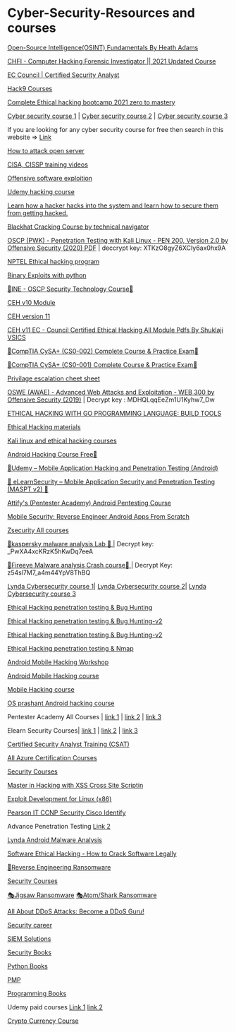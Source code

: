 # Cyber-Security-Resources and courses

[Open-Source Intelligence(OSINT) Fundamentals By Heath Adams](https://mega.nz/folder/AmQVzCZB#XdSJsQMO8CfSropqjDFFnw)

[CHFI - Computer Hacking Forensic Investigator || 2021 Updated Course](https://mega.nz/folder/xABikJCb#RuUHZK1MSGJjmGkU_aUoag)

[EC Council | Certified Security Analyst ](https://mega.nz/file/rs4FSK5J#vBmNQv6V6E-1CV9udU0uk8oMutoPSPKfD6a4Dccsya8)

[Hack9 Courses](https://mega.nz/folder/i0cxGI4J#Q7NB2PgXC21KIU9xX-B3fw)

[Complete Ethical hacking bootcamp 2021 zero to mastery](https://mega.nz/folder/o5QAHJxY#F57YMHtR_1Lcgw9p6WcMKg)

[Cyber security course 1](https://mega.nz/#F!zMN00AKJ!V9ZTkIgJiE03YJDDwHe9Jw) |
[Cyber security course 2](https://mega.nz/folder/2x9Q2SQY#bAbl9-naw0rwCk67M1o4lg) |
[Cyber security course 3](https://mega.nz/folder/r0ZDyQDB#zW1jF76lYqwtRhgulJ4DTw)


If you are looking for any cyber security course for free then search in this website =>
[Link](https://freeeducationweb.com/category/category/security/)

[How to attack open server](https://mega.nz/file/Mc8xzCAS#3LN1qDJjYUloepTSmdDESaO6uqSsQpM92_tkwYoQfO4)

[CISA, CISSP training videos](https://mega.nz/folder/2x9Q2SQY#bAbl9-naw0rwCk67M1o4lg)

[Offensive software exploition](https://mega.nz/folder/6yIGUS6S#emCYnM2TH2o_rUPf4FSVdQ)

[Udemy hacking course](https://mega.nz/file/HkhQibBB#cJZ-AWEblc6gOTWCNORWzKL1ykvvnL9Y4yfa7Pp0j3Q)

[Learn how a hacker hacks into the system and learn how to secure them from getting hacked.](https://mega.nz/file/5OAUzDrR#9KnYnNGMgiOQyV24hHtzcDREgkGW58YCHVRNyfl0kjs)

[Blackhat Cracking Course by technical navigator](https://drive.google.com/drive/u/0/folders/17KyX_80h0yBUrc3X-PMa3EnXoE0kFmJJ?sort=13&direction=a)

[OSCP (PWK) - Penetration Testing with Kali Linux - PEN 200, Version 2.0 by Offensive Security (2020) PDF](https://mega.nz/folder/82h2FTLA) | deccrypt key: XTKzO8gyZ6XCIy6ax0hx9A

[NPTEL Ethical hacking program](https://nptel.ac.in/courses/106/105/106105217/)

[Binary Exploits with python](https://mega.nz/folder/tIRGzLga#b130H7PYTmTWjqG-VdHPGQ)

[🔰INE - OSCP Security Technology Course🔰](https://drive.google.com/drive/folders/1rycUpceJbLvAGY8UmCO9CKD-WbWNtBF5)

[CEH v10 Module](https://mega.nz/folder/8plEBKhZ#plxVgHXBag83AWMAUApQ9Q)

[CEH version 11](https://mega.nz/file/RcMl1S5C#O98nrMZN2oIXKYlVvTX2vzchf1hPAGUjVWio8mT_d8Y)

[​​​CEH v11 EC - Council Certified Ethical Hacking All Module Pdfs By Shuklaji VSICS](https://www.mirrored.to/files/6XUZTHUI/Certified_Ethical_Hacker_CEH_v11_PDF.rar_links)

[🔰CompTIA CySA+ (CS0-002) Complete Course & Practice Exam🔰](https://mega.nz/folder/kQtw1BDT#-byYv3N5nucitJAVeviBEQ)

[🔰CompTIA CySA+ (CS0-001) Complete Course & Practice Exam🔰](https://mega.nz/folder/66pXSYTT#GjbQkKXxT3dIWx-w5a47LA/folder/LvhDmYrK)

[Privilage escalation cheet sheet](https://0xsp.com/offensive/privilege-escalation-cheatsheet)

[OSWE (AWAE) - Advanced Web Attacks and Exploitation - WEB 300 by Offensive Security (2019)](https://mega.nz/folder/wmJhyaZB) | Decrypt key : MDHQLqqEeZm1U1Kyhw7_Dw

[ETHICAL HACKING WITH GO PROGRAMMING LANGUAGE: BUILD TOOLS](https://mega.nz/file/HkhQibBB#cJZ-AWEblc6gOTWCNORWzKL1ykvvnL9Y4yfa7Pp0j3Q)

[Ethical Hacking materials ](https://drive.google.com/drive/folders/1mDMqTC82qd6ZFw11NkuXLmakauo1GOXv?usp=sharing)

[Kali linux and ethical hacking courses](https://mega.nz/folder/U2B0zRwQ#dk7M1ooV4HvKYrVLIuX7_A)

[Android Hacking Course  Free🔰](https://drive.google.com/uc?export=download&confirm=sJEE&id=15jCBHTFp0h9V8d10wBY4ntWwAZmk7Rvm)

[🔰Udemy – Mobile Application Hacking and Penetration Testing (Android)](https://drive.google.com/file/d/1UutyIoiEf7HhF-6uivDbVhTFJ4wDbOt1/view)

[🎩 eLearnSecurity – Mobile Application Security and Penetration Testing (MASPT v2) 🎩](https://dropgalaxy.in/pe6kuece8oq9)

[Attify's (Pentester Academy) Android Pentesting Course ](https://drive.google.com/drive/folders/1L8JSzGPkhUzmHb83EepKoGx_VpOChzZc)

[Mobile Security: Reverse Engineer Android Apps From Scratch](https://www.mediafire.com/file/hetfem9w3t4frpo/Mobile_Security_-_Reverse_Engineer_Android_Apps_From_Scratch.rar/file)

[Zsecurity All courses](https://mega.nz/folder/eewAHKpS#eAEaAFcdKXM7How1ZaXQRw)

[🔰kaspersky malware analysis Lab 🔰 ](https://mega.nz/folder/u5JnhCga) | Decrypt key: _PwXA4xcKRzK5hKwDq7eeA

[🔰Fireeye Malware analysis Crash course🔰 ](https://mega.nz/folder/b1wATAwY) | Decrypt Key:  z54sl7M7_a4m44YpV8ThBQ

[Lynda Cybersecurity course 1](https://mega.nz/folder/pCxVXJjA#uO8MGAUs--VfhixffVzYZA)|
[Lynda Cybersecurity course 2](https://mega.nz/folder/f5B2TBrJ#7mvXwTsvQXD4Y0Yu5L7kCw)|
[Lynda Cybersecurity course 3](https://mega.nz/folder/zjAzlLjL#HaM2tjZDSd5qNNPe5lYoTA)

[Ethical Hacking penetration testing & Bug Hunting](https://mega.nz/folder/XwJkFQiA#FsK8rsGoFgMbFZv1s7YjjA)

[Ethical Hacking penetration testing & Bug Hunting-v2](https://mega.nz/folder/A2QUjJYR#Vv0xbGm30InMD5kG_tQSWw)

[Ethical Hacking penetration testing & Bug Hunting-v2](https://mega.nz/folder/A2QUjJYR#Vv0xbGm30InMD5kG_tQSWw)

[Ethical Hacking penetration testing & Nmap](https://mega.nz/folder/VZF0ALBb#QhKtLGItCwIzlthsP3pDjA)

[Android Mobile Hacking Workshop](https://docs.google.com/presentation/d/1gK2vYdvwFn8r8dSawIWRRIF4yDF4qmMY2qEelS1M7rI/edit#slide=id.p)

[Android Mobile Hacking course](https://mega.nz/folder/HDQlkIaL#fX0vlAgvJEF6daDcI7xGaQ)

[Mobile Hacking course](https://mega.nz/folder/d0JnlSrL#Fc6alzcMoNBHwXJUf94yZg)

[OS prashant Android hacking course](https://drive.google.com/drive/mobile/folders/1_G6kt5leGkmzMs_hveS0oUya591gVso2)

Pentester Academy All Courses |
[link 1](https://mega.nz/folder/vaQHlIQb#i8B7gVZmR46O2FC67U15UA) |
[link 2](https://mega.nz/folder/ywNSEIpL#9M3d6kGO7krpoLA20ak4Ow) |
[link 3](https://mega.nz/folder/vaQHlIQb#i8B7gVZmR46O2FC67U15UA)

Elearn Security Courses|
[link 1](https://mega.nz/folder/C55QjSxa#FmmJ_YK6XtvRargobLZhdw) |
[link 2](https://drive.google.com/drive/folders/1Ccso3LtpXBqbhhscgRTbGgnWuNtIJ4-F) |
[link 3](https://mega.nz/folder/cuYXhQxT#WABLdQtsLSf2O1WWEL8bjQ)

[Certified Security Analyst Training (CSAT)](https://mega.nz/folder/2x9Q2SQY#bAbl9-naw0rwCk67M1o4lg)

[All Azure Certification Courses](https://mega.nz/folder/Dbxg2QAL#COfWYoWQqcCU6fOLT9QrNA)

[Security Courses](https://drive.google.com/drive/u/0/folders/0ByzazsLLzvFwLVNfSW5BeS0yLTg)

[Master in Hacking with XSS Cross Site Scriptin](https://drive.google.com/open?id=1Z8G4IAnB5dnEIYcNsnb_lqKsIz3ayvRk)

[ Exploit Development for Linux (x86)](https://mega.nz/file/r8pBUJKR#D5DWLhqql2fMqdgzfaNM8eYTlCE7T1bc05qtrBFNj28)

[Pearson IT CCNP Security Cisco Identify](https://drive.google.com/folderview?id=1KIrnqr5zmW4rOcn_HKRf7US_bWCz33o1)

Advance Penetration Testing
[Link 2](https://mega.nz/folder/3TRG2IiK#cYUfjdBRz4FlsfZFedx4NA)

[Lynda Android Malware Analysis](https://mega.nz/folder/CoJhAQTQ#AmEegH_cQGefqrIBXoWU0w)

[Software Ethical Hacking - How to Crack Software Legally](https://mega.nz/folder/XWRjVAAA#_kLgDVCfVTGAuFTDRsk1WQ) 

[🔰Reverse Engineering Ransomware](https://rapidgator.net/file/ac65db2610916c…)

[Security Courses](https://mega.nz/folder/2x9Q2SQY#bAbl9-naw0rwCk67M1o4lg)

[🎭Jigsaw Ransomware](https://mega.nz/#!5qwAhLYS!klboQaTbVHa_bGRMEnBtekucfJoPJ9yKjrB941KqYuA)
[🎭Atom/Shark Ransomware](https://mega.nz/#!g7wHSRyQ!XYa-5hD_9OOt1glubOhS_vjP8YQDylXnP9QTWtZzaA8)

[All About DDoS Attacks: Become a DDoS Guru!](https://www.mediafire.com/file/d08stpfuih9kjcb)

[Security career](https://drive.google.com/open?id=1JGQEXMAtRKW63grSl6PnKkoXG46jp_mC)

[SIEM Solutions](https://drive.google.com/open?id=1oDDNcGK3-my_9lXNFm7JIbSO262hfKaQ)

[Security Books](https://drive.google.com/drive/folders/1TYQx-qNuvyeyHHHYz2u5vn0P2s1SRoBw)

[Python Books](https://drive.google.com/open?id=1uAfpfac3FsJevBg9CYV4Gi65MAYd9V4I)

[PMP](https://drive.google.com/open?id=1_MQO335jA7D4mZ0aBOxfi-yPToKJ6Ost)

[Programming Books](https://drive.google.com/open?id=19HFLJrwjLrzp1JXHfM4hq2VW3sjCy7Kh)

Udemy paid courses
[Link 1](https://mega.nz/folder/H4oUUS4S#stjk6vsvMrorO3oZOGQX3g)
[link 2](https://mega.nz/folder/Sw8Qgarb#zqBiBYbth58oncNOHon8eg)

[Crypto Currency Course](https://drive.google.com/drive/folders/1wkopIbIkwaAlGZ-aLABQddJ_nj1URQo2?usp=sharing)




